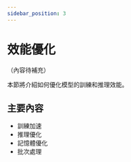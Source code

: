 ```yaml
---
sidebar_position: 3
---
```


# 效能優化

（內容待補充）

本節將介紹如何優化模型的訓練和推理效能。

## 主要內容

- 訓練加速
- 推理優化
- 記憶體優化
- 批次處理

